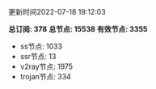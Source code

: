 更新时间2022-07-18 19:12:03

**总订阅: 378**
**总节点: 15538**
**有效节点: 3355**
- ss节点: 1033
- ssr节点: 13
- v2ray节点: 1975
- trojan节点: 334
